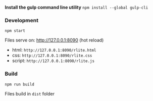 **Install the gulp command line utility**
`npm install --global gulp-cli`

### Development
`npm start`

Files serve on: http://127.0.0.1:8090 (hot reload)

- html: `http://127.0.0.1:8090/rlite.html`
- css: `http://127.0.0.1:8090/rlite.css`
- script: `http://127.0.0.1:8090/rlite.js`

### Build
`npm run build`

Files build in `dist` folder